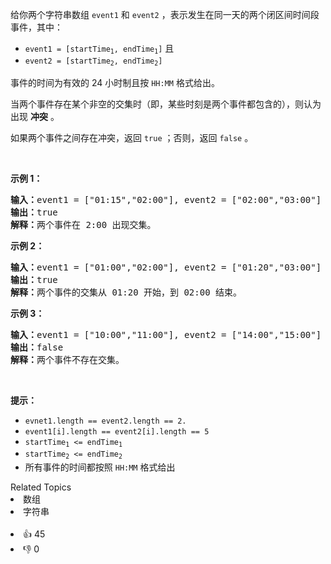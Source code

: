 <p>给你两个字符串数组 <code>event1</code> 和&nbsp;<code>event2</code>&nbsp;，表示发生在同一天的两个闭区间时间段事件，其中：</p>

<ul> 
 <li><code>event1 = [startTime<sub>1</sub>, endTime<sub>1</sub>]</code> 且</li> 
 <li><code>event2 = [startTime<sub>2</sub>, endTime<sub>2</sub>]</code></li> 
</ul>

<p>事件的时间为有效的 24 小时制且按&nbsp;<code>HH:MM</code>&nbsp;格式给出。</p>

<p>当两个事件存在某个非空的交集时（即，某些时刻是两个事件都包含的），则认为出现 <strong>冲突</strong>&nbsp;。</p>

<p>如果两个事件之间存在冲突，返回&nbsp;<code>true</code><em>&nbsp;</em>；否则，返回<em>&nbsp;</em><code>false</code> 。</p>

<p>&nbsp;</p>

<p><b>示例 1：</b></p>

<pre>
<b>输入：</b>event1 = ["01:15","02:00"], event2 = ["02:00","03:00"]
<b>输出：</b>true
<b>解释：</b>两个事件在 2:00 出现交集。
</pre>

<p><b>示例 2：</b></p>

<pre>
<b>输入：</b>event1 = ["01:00","02:00"], event2 = ["01:20","03:00"]
<b>输出：</b>true
<b>解释：</b>两个事件的交集从 01:20 开始，到 02:00 结束。
</pre>

<p><strong>示例 3：</strong></p>

<pre>
<b>输入：</b>event1 = ["10:00","11:00"], event2 = ["14:00","15:00"]
<b>输出：</b>false
<b>解释：</b>两个事件不存在交集。
</pre>

<p>&nbsp;</p>

<p><b>提示：</b></p>

<ul> 
 <li><code>evnet1.length == event2.length == 2.</code></li> 
 <li><code>event1[i].length == event2[i].length == 5</code></li> 
 <li><code>startTime<sub>1</sub> &lt;= endTime<sub>1</sub></code></li> 
 <li><code>startTime<sub>2</sub> &lt;= endTime<sub>2</sub></code></li> 
 <li>所有事件的时间都按照&nbsp;<code>HH:MM</code>&nbsp;格式给出</li> 
</ul>

<div><div>Related Topics</div><div><li>数组</li><li>字符串</li></div></div><br><div><li>👍 45</li><li>👎 0</li></div>